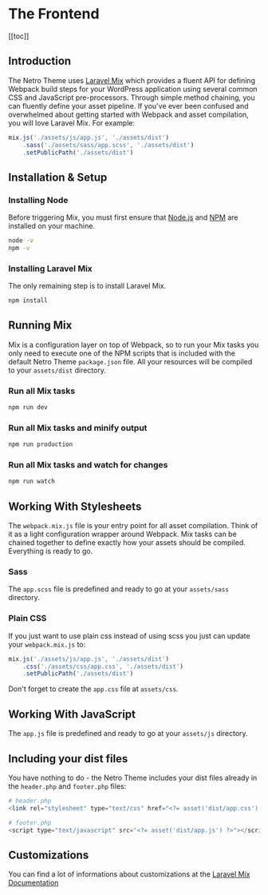 # The Frontend

[[toc]]

## Introduction

The Netro Theme uses [Laravel Mix](https://github.com/JeffreyWay/laravel-mix) which provides a fluent API for defining Webpack build steps for your WordPress application using several common CSS and JavaScript pre-processors.
Through simple method chaining, you can fluently define your asset pipeline. If you've ever been confused and overwhelmed about getting started with Webpack and asset compilation, you will love Laravel Mix. For example:

```javascript
mix.js('./assets/js/app.js', './assets/dist')
    .sass('./assets/sass/app.scss', './assets/dist')
    .setPublicPath('./assets/dist')
```

## Installation & Setup

### Installing Node

Before triggering Mix, you must first ensure that [Node.js](https://nodejs.org) and [NPM](https://www.npmjs.com) are installed on your machine.

```bash
node -v
npm -v
```

### Installing Laravel Mix

The only remaining step is to install Laravel Mix.

```bash
npm install
```

## Running Mix

Mix is a configuration layer on top of Webpack, so to run your Mix tasks you only need to execute one of the NPM scripts that is included with the default Netro Theme `package.json` file.
All your resources will be compiled to your `assets/dist` directory.

### Run all Mix tasks

```bash
npm run dev
```

### Run all Mix tasks and minify output

```bash
npm run production
```

### Run all Mix tasks and watch for changes

```bash
npm run watch
```

## Working With Stylesheets

The `webpack.mix.js` file is your entry point for all asset compilation. Think of it as a light configuration wrapper around Webpack. Mix tasks can be chained together to define exactly how your assets should be compiled.
Everything is ready to go.

### Sass

The `app.scss` file is predefined and ready to go at your `assets/sass` directory.

### Plain CSS

If you just want to use plain css instead of using scss you just can update your `webpack.mix.js` to:

```javascript
mix.js('./assets/js/app.js', './assets/dist')
    .css('./assets/css/app.css', './assets/dist')
    .setPublicPath('./assets/dist')
```

Don't forget to create the `app.css` file at `assets/css`.

## Working With JavaScript

The `app.js` file is predefined and ready to go at your `assets/js` directory.

## Including your dist files

You have nothing to do - the Netro Theme includes your dist files already in the `header.php` and `footer.php` files:

```php
# header.php
<link rel="stylesheet" type="text/css" href="<?= asset('dist/app.css') ?>">

# footer.php
<script type="text/javascript" src="<?= asset('dist/app.js') ?>"></script>
```

## Customizations

You can find a lot of informations about customizations at the [Laravel Mix Documentation](https://laravel-mix.com/docs)

